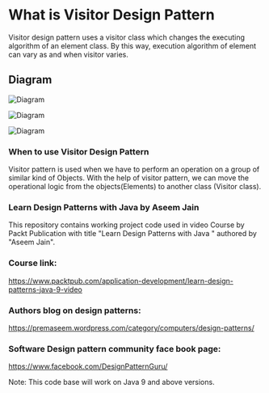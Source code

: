 # What is Visitor Design Pattern 
Visitor design pattern uses a visitor class which changes the executing algorithm of an element class. By this way, execution algorithm of element can vary as and when visitor varies.

## Diagram
![Diagram](https://github.com/premaseem/DesignPatternsJava9/blob/visitor-pattern/diagrams/Visitor-Pattern-class-diagram%20.png "Diagram")

![Diagram](https://github.com/premaseem/DesignPatternsJava9/blob/visitor-pattern/diagrams/visitorPattern-generic.jpeg "Diagram")

![Diagram](https://github.com/premaseem/DesignPatternsJava9/blob/visitor-pattern/diagrams/VisitorSequenceDiagram.png "Diagram")

### When to use Visitor  Design Pattern 
Visitor pattern is used when we have to perform an operation on a group of similar kind of Objects. With the help of visitor pattern, we can move the operational logic from the objects(Elements) to another class (Visitor class).

### Learn Design Patterns with Java by Aseem Jain
This repository contains working project code used in video Course by Packt Publication with title "Learn Design Patterns with Java " authored by "Aseem Jain".

### Course link: 
https://www.packtpub.com/application-development/learn-design-patterns-java-9-video

### Authors blog on design patterns:
https://premaseem.wordpress.com/category/computers/design-patterns/

### Software Design pattern community face book page:
https://www.facebook.com/DesignPatternGuru/

Note: This code base will work on Java 9 and above versions. 